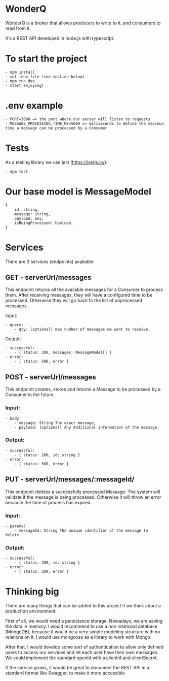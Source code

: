 # WonderQ

WonderQ is a broker that allows producers to write to it, and consumers to read from it.

It's a REST API developed in node.js with typescript.


# To start the project
    - npm install
    - set .env file (see section below)
    - npm run dev
    - start enjoying!


# .env example
    - PORT=3000 => the port where our server will listen to requests
    - MESSAGE_PROCESSING_TIME_MS=5000 => miliseconds to define the maximun time a message can be processed by a Consumer

# Tests
As a testing library we use jest (https://jestjs.io/):

    - npm test

# Our base model is MessageModel
```
{
    id: string,
    message: string,
    payload: any,
    isBeingProcessed: boolean,
}
```

# Services
There are 3 services (endpoints) available:

## GET - serverUrl/messages
This endpoint returns all the available messages for a Consumer to process them.
After receiving messages, they will have a configured time to be processed. Otherwise they will go back to the list of unprocessed messages.

Input:

    - query:
        - qty: (optional) max number of messages we want to receive.

Output:

    - successful:
        - { status: 200, messages: MessageModel[] }
    - error:
        - { status: 500, error }


## POST - serverUrl/messages
This endpoint creates, stores and returns a Message to be processed by a Consumer in the future.

### Input:
    - body:
        - message: String The exact message,
        - payload: (optional) Any Additional information of the message,

### Output:
    - successful:
        - { status: 200, id: string }
    - error: 
        - { status: 500, error }


## PUT - serverUrl/messages/:messageId/
This endpoint deletes a successfully processed Message.
The system will validate if the message is being processed. Otherwise it will throw an error because the time of process has expired.

### Input:
    - params:
        - messageId: String The unique identifier of the message to delete. 

### Output:
    - successful:
        - { status: 200, id: string }
    - error: 
        - { status: 500, error }


# Thinking big
There are many things that can be added to this project if we think about a production environment:

First of all, we would need a persistance storage. Nowadays, we are saving the data in memory. I would recommend to use a non relational database (MongoDB), because it would be a very simple modeling structure with no relations on it. I would use mongoose as a library to work with Mongo.

After that, I would develop some sort of authentication to allow only defined users to access our services and let each user have their own messages. We could implement the standard openId with a clientId and clientSecret.

If the service grows, it would be great to document the REST API in a standard format like Swagger, to make it more accessible
